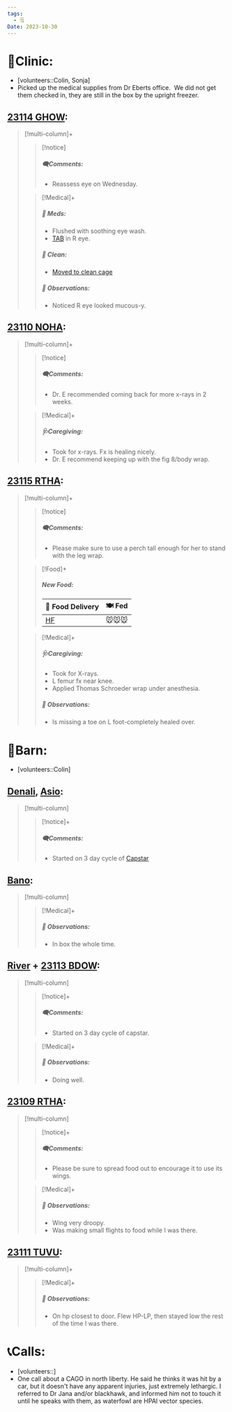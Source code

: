 ```yaml
---
tags:
  - 🗒️
Date: 2023-10-30
---
```


# 🏥Clinic:
- [volunteers::Colin, Sonja]
- Picked up the medical supplies from Dr Eberts office.  We did not get them checked in, they are still in the box by the upright freezer.

## [23114 GHOW](../RARE%20Birds/23114%20GHOW.md):
> [!multi-column]+
>
>> [!notice]
>> ##### 🗨️Comments:
>> - Reassess eye on Wednesday.
>
>> [!Medical]+
>> ##### 💊 Meds:
>> - Flushed with soothing eye wash.
>> - [TAB](../Admin/Codes/Medication/Triple%20Antibiotic.md) in R eye.
>>
>>##### 🫧 Clean:
>> - [Moved to clean cage](../Admin/Codes/Moved%20to%20clean%20cage.md)
>>
>> ##### 🔭 Observations:
>> - Noticed R eye looked mucous-y.

## [23110 NOHA](../RARE%20Birds/23110%20NOHA.md):
> [!multi-column]+
>
>> [!notice]
>> ##### 🗨️Comments:
>> - Dr. E recommended coming back for more x-rays in 2 weeks.
>
>> [!Medical]+
>> ##### 🩺Caregiving:
>> - Took for x-rays. Fx is healing nicely.
>> - Dr. E recommend keeping up with the fig 8/body wrap.
>>

## [23115 RTHA](../RARE%20Birds/23115%20RTHA.md):
> [!multi-column]+
>
>> [!notice]
>> ##### 🗨️Comments:
>> - Please make sure to use a perch tall enough for her to stand with the leg wrap. 
>
>> [!Food]+
>> ##### New Food:
>> |🚚 Food Delivery| 🍽️ Fed|
>> |---|---|
>>|[HF](../Admin/Codes/Handfed.md)|🐭🐭🐭
>
>> [!Medical]+
>> ##### 🩺Caregiving:
>> - Took for X-rays.
>> - L femur fx near knee.
>> - Applied Thomas Schroeder wrap under anesthesia.
>>
>> ##### 🔭 Observations:
>> - Is missing a toe on L foot-completely healed over.

# 🏡Barn:
- [volunteers::Colin]

## [Denali](../RARE%20Birds/Ed%20Birds/Denali.md), [Asio](../RARE%20Birds/Ed%20Birds/Asio.md):
> [!multi-column]
>
>> [!notice]+
>> ##### 🗨️Comments:
>> - Started on 3 day cycle of [Capstar](../Admin/Codes/Medication/Capstar.md)

## [Bano](../RARE%20Birds/Ed%20Birds/Bano.md):
> [!multi-column]
>
>> [!Medical]+
>> ##### 🔭 Observations:
>> - In box the whole time.

## [River](../RARE%20Birds/Ed%20Birds/River.md) + [23113 BDOW](../RARE%20Birds/23113%20BDOW.md):
> [!multi-column]
>
>> [!notice]+
>> ##### 🗨️Comments:
>> - Started on 3 day cycle of capstar.
>
>
>> [!Medical]+
>> ##### 🔭 Observations:
>> - Doing well.

## [23109 RTHA](../RARE%20Birds/23109%20RTHA.md):
> [!multi-column]
>
>> [!notice]+
>> ##### 🗨️Comments:
>> - Please be sure to spread food out to encourage it to use its wings.
>
>> [!Medical]+
>> ##### 🔭 Observations:
>> - Wing very droopy.
>> - Was making small flights to food while I was there.

## [23111 TUVU](../RARE%20Birds/23111%20TUVU.md):
> [!multi-column]+
>
>> [!Medical]+
>> ##### 🔭 Observations:
>> - On hp closest to door. Flew HP-LP, then stayed low the rest of the time I was there.

# 📞Calls:
- [volunteers::]
- One call about a CAGO in north liberty. He said he thinks it was hit by a car, but it doesn't have any apparent injuries, just extremely lethargic. I referred to Dr Jana and/or blackhawk, and informed him not to touch it until he speaks with them, as waterfowl are HPAI vector species.